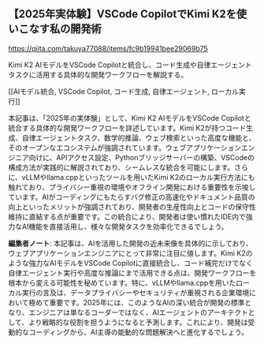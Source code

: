 ## 【2025年実体験】VSCode CopilotでKimi K2を使いこなす私の開発術

https://qiita.com/takuya77088/items/fc9b19941bee29069b75

Kimi K2 AIモデルをVSCode Copilotと統合し、コード生成や自律エージェントタスクに活用する具体的な開発ワークフローを解説する。

[[AIモデル統合, VSCode Copilot, コード生成, 自律エージェント, ローカル実行]]

本記事は、「2025年の実体験」として、Kimi K2 AIモデルをVSCode Copilotと統合する具体的な開発ワークフローを詳述しています。Kimi K2が持つコード生成、自律エージェントタスク、数学的推論、ウェブ検索といった高度な機能と、そのオープンなエコシステムが強調されています。ウェブアプリケーションエンジニア向けに、APIアクセス設定、Pythonブリッジサーバーの構築、VSCodeの構成方法が実践的に解説されており、シームレスな統合を可能にします。さらに、vLLMやllama.cppといったツールを用いたKimi K2のローカル実行方法にも触れており、プライバシー重視の環境やオフライン開発における重要性を示唆しています。AIがコーディングにもたらすバグ修正の高速化やドキュメント品質の向上といったメリットが強調されており、開発者の生産性向上とコードの保守性維持に直結する点が重要です。この統合により、開発者は使い慣れたIDE内で強力なAI機能を直接活用し、様々な開発タスクを効率化できるでしょう。

**編集者ノート**: 本記事は、AIを活用した開発の近未来像を具体的に示しており、ウェブアプリケーションエンジニアにとって非常に注目に値します。Kimi K2のような強力なAIモデルをVSCode Copilotに直接統合し、コード補完だけでなく自律エージェント実行や高度な推論にまで活用できる点は、開発ワークフローを根本から変える可能性を秘めています。特に、vLLMやllama.cppを用いたローカル実行の言及は、データプライバシーやセキュリティが重視される企業環境において極めて重要です。2025年には、このようなAIの深い統合が開発の標準となり、エンジニアは単なるコーダーではなく、AIエージェントのアーキテクトとして、より戦略的な役割を担うようになると予測します。これにより、開発は受動的なコーディングから、AI主導の能動的な問題解決へと進化するでしょう。